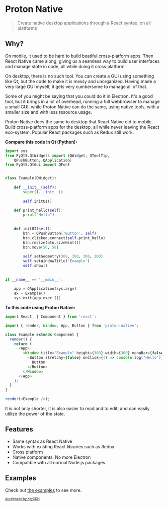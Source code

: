 # Proton Native

> Create native desktop applications through a React syntax, on all platforms

## Why?

On mobile, it used to be hard to build beatiful cross-platform apps. Then React Native came along, giving us
a seamless way to build user interfaces and manage state in code, all while doing it cross platform.

On desktop, there is no such tool. You can create a GUI using something like Qt, but the code to make it is messy and unorganized.
Having made a very large GUI myself, it gets very cumbersome to manage all of that. 

Some of you might be saying that you could do it in Electron. It's a good tool, but it brings in a lot of overhead, running a full webbrowser
to manage a small GUI, while Proton Native can do the same, using native tools, with a smaller size and with less resource usage.

Proton Native does the same
to desktop that React Native did to mobile. Build cross-platform apps for the desktop, all while never leaving the React eco-system. Popular
React packages such as Redux still work.

**Compare this code in Qt (Python):**

```python
import sys
from PyQt5.QtWidgets import (QWidget, QToolTip, 
    QPushButton, QApplication)
from PyQt5.QtGui import QFont    


class Example(QWidget):
    
    def __init__(self):
        super().__init__()
        
        self.initUI()

    def print_hello(self):
        print("Hello")
        
        
    def initUI(self):
        btn = QPushButton('Button', self)
        btn.clicked.connect(self.print_hello)
        btn.resize(btn.sizeHint())
        btn.move(50, 50)       
        
        self.setGeometry(300, 300, 300, 200)
        self.setWindowTitle('Example')    
        self.show()
        
        
if __name__ == '__main__':
    
    app = QApplication(sys.argv)
    ex = Example()
    sys.exit(app.exec_())
```

**To this code using Proton Native:**

```javascript
import React, { Component } from 'react';

import { render, Window, App, Button } from 'proton-native';

class Example extends Component {
  render() {
    return (
      <App>
        <Window title="Example" height={300} width={300} menuBar={false}>
          <Button stretchy={false} onClick={() => console.log('Hello')}>
            Button
          </Button>
        </Window>
      </App>
    );
  }
}

render(<Example />);
```

It is not only shorter, it is also easier to read and to edit, and can easily utilize the power of the state.

## Features

- Same syntax as React Native
- Works with existing React libraries such as Redux
- Cross platform
- Native components. No more Electron
- Compatible with all normal Node.js packages

## Examples

Check out [the examples](https://github.com/kusti8/proton-native/tree/master/examples) to see more.

<a href="https://www.keycdn.com/"><sub><sup>Accelerated by KeyCDN</sup></sub></a>